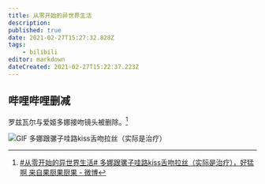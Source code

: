 ```yaml
---
title: 从零开始的异世界生活
description: 
published: true
date: 2021-02-27T15:27:32.828Z
tags:
    - bilibili
editor: markdown
dateCreated: 2021-02-27T15:22:37.223Z
---
```


## 哔哩哔哩删减

罗兹瓦尔与爱姬多娜接吻镜头被删除。[^re_0_S2EX]

![GIF 多娜跟骡子哇路kiss舌吻拉丝（实际是治疗）](https://archive.is/kjbkh/3e10132014c50b3cb165e1f03628918427a8f5ea.gif)

[^re_0_S2EX]: [\#从零开始的异世界生活# 多娜跟骡子哇路kiss舌吻拉丝（实际是治疗），好猛啊 来自果厨果厨果 - 微博](https://archive.is/kjbkh "https://weibo.com/1679854890/K2orphwwk")